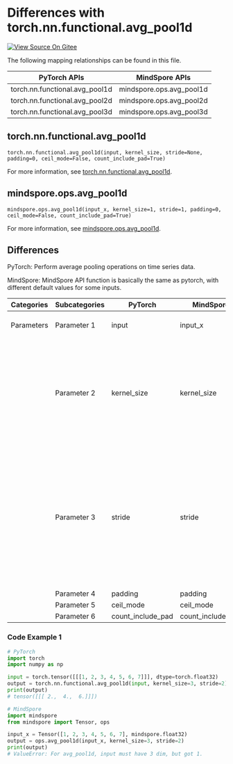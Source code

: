 # Differences with torch.nn.functional.avg_pool1d

[![View Source On Gitee](https://mindspore-website.obs.cn-north-4.myhuaweicloud.com/website-images/r2.3/resource/_static/logo_source_en.svg)](https://gitee.com/mindspore/docs/blob/r2.3/docs/mindspore/source_en/note/api_mapping/pytorch_diff/avg_pool1d.md)

The following mapping relationships can be found in this file.

|     PyTorch APIs      |      MindSpore APIs       |
| :-------------------: | :-----------------------: |
| torch.nn.functional.avg_pool1d | mindspore.ops.avg_pool1d |
| torch.nn.functional.avg_pool2d | mindspore.ops.avg_pool2d |
| torch.nn.functional.avg_pool3d | mindspore.ops.avg_pool3d |

## torch.nn.functional.avg_pool1d

```text
torch.nn.functional.avg_pool1d(input, kernel_size, stride=None, padding=0, ceil_mode=False, count_include_pad=True)
```

For more information, see [torch.nn.functional.avg_pool1d](https://pytorch.org/docs/1.8.1/nn.functional.html#torch.nn.functional.avg_pool1d).

## mindspore.ops.avg_pool1d

```text
mindspore.ops.avg_pool1d(input_x, kernel_size=1, stride=1, padding=0, ceil_mode=False, count_include_pad=True)
```

For more information, see [mindspore.ops.avg_pool1d](https://mindspore.cn/docs/en/r2.3/api_python/ops/mindspore.ops.avg_pool1d.html).

## Differences

PyTorch: Perform average pooling operations on time series data.

MindSpore: MindSpore API function is basically the same as pytorch, with different default values for some inputs.

| Categories | Subcategories| PyTorch | MindSpore |Differences |
| ---- | ----- | ------- | --------- |------------------ |
| Parameters | Parameter 1 | input             | input_x           | Different parameter names |
|  | Parameter 2 | kernel_size       | kernel_size       | The pytorch parameter has no default value and the MindSpore parameter has a default value of 1. |
|  | Parameter 3 | stride            | stride            | The default value of pytorch parameter is None, which is consistent with kernel_size by default, and the default value of MindSpore Parameter is 1. |
|  | Parameter 4 | padding           | padding           |  |
|  | Parameter 5 | ceil_mode         | ceil_mode         |  |
|  | Parameter 6 | count_include_pad | count_include_pad |  |

### Code Example 1

```python
# PyTorch
import torch
import numpy as np

input = torch.tensor([[[1, 2, 3, 4, 5, 6, 7]]], dtype=torch.float32)
output = torch.nn.functional.avg_pool1d(input, kernel_size=3, stride=2)
print(output)
# tensor([[[ 2.,  4.,  6.]]])

# MindSpore
import mindspore
from mindspore import Tensor, ops

input_x = Tensor([1, 2, 3, 4, 5, 6, 7], mindspore.float32)
output = ops.avg_pool1d(input_x, kernel_size=3, stride=2)
print(output)
# ValueError: For avg_pool1d, input must have 3 dim, but got 1.
```
